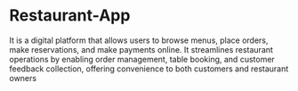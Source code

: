 # Restaurant-App
It is a digital platform that allows users to browse menus, place orders, make reservations, and make payments online. It streamlines restaurant operations by enabling order management, table booking, and customer feedback collection, offering convenience to both customers and restaurant owners
